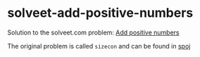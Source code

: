 solveet-add-positive-numbers
============================

Solution to the solveet.com problem: [Add positive numbers](http://www.solveet.com/exercises/Suma-Positivos/25)

The original problem is called `sizecon` and can be found in [spoj](http://www.spoj.pl/problems/SIZECON/)